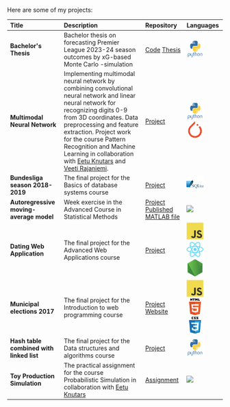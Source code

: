 Here are some of my projects:

| Title | Description | Repository | Languages |
|:------|:------------|:-----------|:----------|
| **Bachelor's Thesis** | Bachelor thesis on forecasting Premier League 2023-24 season outcomes by xG-based Monte Carlo -simulation | [Code](https://github.com/EetuPeltolaCodes/Bachelor-Thesis) [Thesis](https://urn.fi/URN:NBN:fi-fe2024051530945) | <img src="https://raw.githubusercontent.com/devicons/devicon/master/icons/python/python-original-wordmark.svg" width="40" /> |
| **Multimodal Neural Network** | Implementing multimodal neural network by combining convolutional neural network and linear neural network for recognizing digits 0-9 from 3D coordinates. Data preprocessing and feature extraction. Project work for the course Pattern Recognition and Machine Learning in collaboration with [Eetu Knutars](https://github.com/knuutti) and [Veeti Rajaniemi](https://github.com/veetirajaniemi). | [Project](https://github.com/knuutti/3d-digit-classifier) | <img src="https://raw.githubusercontent.com/devicons/devicon/master/icons/python/python-original-wordmark.svg" width="40" /> <img src="https://raw.githubusercontent.com/devicons/devicon/master/icons/pytorch/pytorch-original.svg" width="40" /> |
| **Bundesliga season 2018-2019** | The final project for the Basics of database systems course | [Project](https://github.com/EetuPeltolaCodes/Database-Project) | <img src="https://raw.githubusercontent.com/devicons/devicon/master/icons/sqlite/sqlite-original-wordmark.svg" width="40" /> |
| **Autoregressive moving-average model** | Week exercise in the Advanced Course in Statistical Methods | [Project](https://github.com/EetuPeltolaCodes/ARMA) [Published MATLAB file](https://github.com/EetuPeltolaCodes/ARMA/blob/f2a2bc2f7253c7bfe6a072ad44e5251bf49dff09/Eetu_Peltola_Viikko_6.pdf) | <img src="https://upload.wikimedia.org/wikipedia/commons/2/21/Matlab_Logo.png" width="40" /> |
| **Dating Web Application** | The final project for the Advanced Web Applications course | [Project](https://github.com/EetuPeltolaCodes/Advanced_Web_Applications_Project) | <img src="https://raw.githubusercontent.com/devicons/devicon/master/icons/javascript/javascript-original.svg" width="40" /> <img src="https://raw.githubusercontent.com/devicons/devicon/master/icons/react/react-original.svg" width="40" /> <img src="https://github.com/devicons/devicon/blob/master/icons/nodejs/nodejs-original.svg" width="40" /> |
| **Municipal elections 2017** | The final project for the Introduction to web programming course | [Project](https://github.com/EetuPeltolaCodes/IWP_Project) [Website](https://htmlpreview.github.io/?https://raw.githubusercontent.com/EetuPeltolaCodes/IWP_Project/main/index.html) | <img src="https://raw.githubusercontent.com/devicons/devicon/master/icons/javascript/javascript-original.svg" width="40" /> <img src="https://raw.githubusercontent.com/devicons/devicon/master/icons/html5/html5-original-wordmark.svg" width="40" /> <img src="https://raw.githubusercontent.com/devicons/devicon/master/icons/css3/css3-original-wordmark.svg" width="40" /> |
| **Hash table combined with linked list** | The final project for the Data structures and algorithms course | [Project](https://github.com/EetuPeltolaCodes/Practical-Assignment) | <img src="https://raw.githubusercontent.com/devicons/devicon/master/icons/python/python-original-wordmark.svg" width="40" /> |
| **Toy Production Simulation** | The practical assignment for the course Probabilistic Simulation in collaboration with [Eetu Knutars](https://github.com/knuutti) | [Assignment](https://github.com/EetuPeltolaCodes/Probabilistic-Simulation-Practical-Assignment) | <img src="https://upload.wikimedia.org/wikipedia/commons/2/21/Matlab_Logo.png" width="40" /> |

